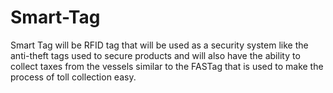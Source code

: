 # Smart-Tag 
Smart Tag will be RFID tag that will be used as a security system like the anti-theft tags used to secure products and will also have the ability to collect taxes from the vessels similar to the FASTag that is used to make the process of toll collection easy.

